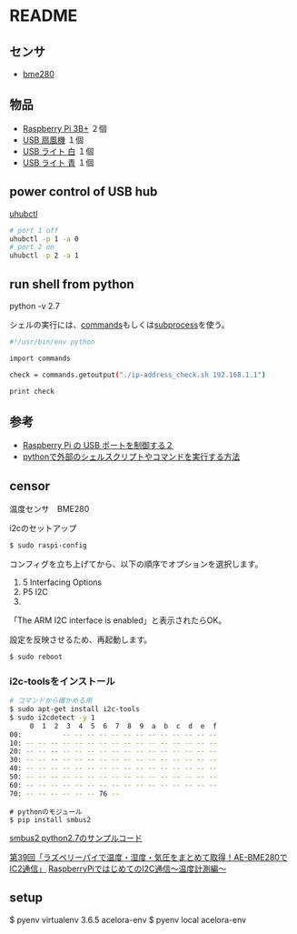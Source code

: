 # README

## センサ

- [bme280](https://deviceplus.jp/hobby/raspberrypi_entry_039/)

## 物品

- [Raspberry Pi 3B+](https://www.amazon.co.jp/gp/product/B01N216X19/ref=as_li_qf_asin_il_tl?ie=UTF8&tag=suzu60c-22&creative=1211&linkCode=as2&creativeASIN=B01N216X19&linkId=z7b5638deb81af5805803e8dc94cfdez) ２個
- [USB 扇風機](https://www.amazon.co.jp/gp/product/B0759PHDYB/ref=as_li_qf_asin_il_tl?ie=UTF8&tag=suzu60c-22&creative=1211&linkCode=as2&creativeASIN=B0759PHDYB&linkId=e29aa91f470f798d2ad7478cad9d8f91) １個
- [USB ライト 白](https://www.amazon.co.jp/gp/product/B0727PXH9Z/ref=as_li_qf_asin_il_tl?ie=UTF8&tag=suzu60c-22&creative=1211&linkCode=as2&creativeASIN=B0727PXH9Z&linkId=123da26d79e6ba12c36f689caa45146c) １個
- [USB ライト 青](https://www.amazon.co.jp/gp/product/B06Y59VY9F/ref=as_li_qf_asin_il_tl?ie=UTF8&tag=suzu60c-22&creative=1211&linkCode=as2&creativeASIN=B06Y59VY9F&linkId=243491fdbc875b3ca2ad2d3e66e5c42f) １個

## power control of USB hub


[uhubctl](https://github.com/mvp/uhubctl)


```sh
# port 1 off
uhubctl -p 1 -a 0
# port 2 on
uhubctl -p 2 -a 1
```

## run shell from python 

python -v 2.7

シェルの実行には、[commands](https://docs.python.jp/2/library/commands.html)もしくは[subprocess](https://docs.python.jp/2/library/subprocess.html#module-subprocess)を使う。


```sh
#!/usr/bin/env python

import commands

check = commands.getoutput("./ip-address_check.sh 192.168.1.1")

print check
```


## 参考

- [Raspberry Pi の USB ポートを制御する２](https://blog.withachristianwife.com/2018/03/27/controlling-usb-port-on-pi-2/)
- [pythonで外部のシェルスクリプトやコマンドを実行する方法](https://qiita.com/komeiy/items/d6b5f25bf1778fa10e21)


## censor

温度センサ　BME280

i2cのセットアップ

```sh
$ sudo raspi-config
```
コンフィグを立ち上げてから、以下の順序でオプションを選択します。

1. 5 Interfacing Options
1. P5 I2C 
1. <Yes>

「The ARM I2C interface is enabled」と表示されたらOK。

設定を反映させるため、再起動します。
```
$ sudo reboot
```

### i2c-toolsをインストール

```sh
# コマンドから確かめる用
$ sudo apt-get install i2c-tools
$ sudo i2cdetect -y 1
     0  1  2  3  4  5  6  7  8  9  a  b  c  d  e  f
00:          -- -- -- -- -- -- -- -- -- -- -- -- --
10: -- -- -- -- -- -- -- -- -- -- -- -- -- -- -- --
20: -- -- -- -- -- -- -- -- -- -- -- -- -- -- -- --
30: -- -- -- -- -- -- -- -- -- -- -- -- -- -- -- --
40: -- -- -- -- -- -- -- -- -- -- -- -- -- -- -- --
50: -- -- -- -- -- -- -- -- -- -- -- -- -- -- -- --
60: -- -- -- -- -- -- -- -- -- -- -- -- -- -- -- --
70: -- -- -- -- -- -- 76 --
```


```
# pythonのモジュール
$ pip install smbus2
```

[smbus2 python2.7のサンプルコード](https://github.com/SWITCHSCIENCE/BME280/blob/master/Python27/bme280_sample.py)

[第39回「ラズベリーパイで温度・湿度・気圧をまとめて取得！AE-BME280でIC2通信」](https://deviceplus.jp/hobby/raspberrypi_entry_039/)
[RaspberryPiではじめてのI2C通信〜温度計測編〜](https://qiita.com/kamujun/items/51f85339bfd582b27752)

## setup

$ pyenv virtualenv 3.6.5 acelora-env
$ pyenv local acelora-env